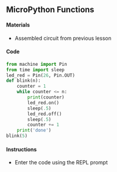 ## MicroPython Functions

#### Materials
 - Assembled circuit from previous lesson
#### Code
```Python
from machine import Pin
from time import sleep
led_red = Pin(26, Pin.OUT)
def blink(n):
    counter = 1
    while counter <= n:
        print(counter)
        led_red.on()
        sleep(.5)
        led_red.off()
        sleep(.5)
        counter += 1
    print('done')
blink(5)
```

#### Instructions
 - Enter the code using the REPL prompt
